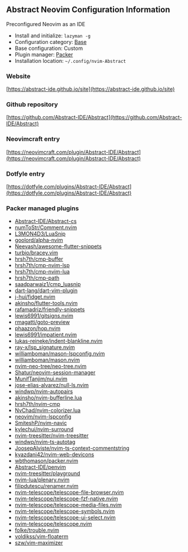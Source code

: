## Abstract Neovim Configuration Information

Preconfigured Neovim as an IDE

- Install and initialize: `lazyman -g`
- Configuration category: [Base](https://github.com/doctorfree/nvim-lazyman#base-configurations)
- Base configuration:     Custom
- Plugin manager:         [Packer](https://github.com/wbthomason/packer.nvim)
- Installation location:  `~/.config/nvim-Abstract`

### Website

[https://abstract-ide.github.io/site](https://abstract-ide.github.io/site)

### Github repository

[https://github.com/Abstract-IDE/Abstract](https://github.com/Abstract-IDE/Abstract)

### Neovimcraft entry

[https://neovimcraft.com/plugin/Abstract-IDE/Abstract](https://neovimcraft.com/plugin/Abstract-IDE/Abstract)

### Dotfyle entry

[https://dotfyle.com/plugins/Abstract-IDE/Abstract](https://dotfyle.com/plugins/Abstract-IDE/Abstract)

### Packer managed plugins

- [Abstract-IDE/Abstract-cs](https://github.com/Abstract-IDE/Abstract-cs)
- [numToStr/Comment.nvim](https://github.com/numToStr/Comment.nvim)
- [L3MON4D3/LuaSnip](https://github.com/L3MON4D3/LuaSnip)
- [goolord/alpha-nvim](https://github.com/goolord/alpha-nvim)
- [Neevash/awesome-flutter-snippets](https://github.com/Neevash/awesome-flutter-snippets)
- [turbio/bracey.vim](https://github.com/turbio/bracey.vim)
- [hrsh7th/cmp-buffer](https://github.com/hrsh7th/cmp-buffer)
- [hrsh7th/cmp-nvim-lsp](https://github.com/hrsh7th/cmp-nvim-lsp)
- [hrsh7th/cmp-nvim-lua](https://github.com/hrsh7th/cmp-nvim-lua)
- [hrsh7th/cmp-path](https://github.com/hrsh7th/cmp-path)
- [saadparwaiz1/cmp_luasnip](https://github.com/saadparwaiz1/cmp_luasnip)
- [dart-lang/dart-vim-plugin](https://github.com/dart-lang/dart-vim-plugin)
- [j-hui/fidget.nvim](https://github.com/j-hui/fidget.nvim)
- [akinsho/flutter-tools.nvim](https://github.com/akinsho/flutter-tools.nvim)
- [rafamadriz/friendly-snippets](https://github.com/rafamadriz/friendly-snippets)
- [lewis6991/gitsigns.nvim](https://github.com/lewis6991/gitsigns.nvim)
- [rmagatti/goto-preview](https://github.com/rmagatti/goto-preview)
- [phaazon/hop.nvim](https://github.com/phaazon/hop.nvim)
- [lewis6991/impatient.nvim](https://github.com/lewis6991/impatient.nvim)
- [lukas-reineke/indent-blankline.nvim](https://github.com/lukas-reineke/indent-blankline.nvim)
- [ray-x/lsp_signature.nvim](https://github.com/ray-x/lsp_signature.nvim)
- [williamboman/mason-lspconfig.nvim](https://github.com/williamboman/mason-lspconfig.nvim)
- [williamboman/mason.nvim](https://github.com/williamboman/mason.nvim)
- [nvim-neo-tree/neo-tree.nvim](https://github.com/nvim-neo-tree/neo-tree.nvim)
- [Shatur/neovim-session-manager](https://github.com/Shatur/neovim-session-manager)
- [MunifTanjim/nui.nvim](https://github.com/MunifTanjim/nui.nvim)
- [jose-elias-alvarez/null-ls.nvim](https://github.com/jose-elias-alvarez/null-ls.nvim)
- [windwp/nvim-autopairs](https://github.com/windwp/nvim-autopairs)
- [akinsho/nvim-bufferline.lua](https://github.com/akinsho/nvim-bufferline.lua)
- [hrsh7th/nvim-cmp](https://github.com/hrsh7th/nvim-cmp)
- [NvChad/nvim-colorizer.lua](https://github.com/NvChad/nvim-colorizer.lua)
- [neovim/nvim-lspconfig](https://github.com/neovim/nvim-lspconfig)
- [SmiteshP/nvim-navic](https://github.com/SmiteshP/nvim-navic)
- [kylechui/nvim-surround](https://github.com/kylechui/nvim-surround)
- [nvim-treesitter/nvim-treesitter](https://github.com/nvim-treesitter/nvim-treesitter)
- [windwp/nvim-ts-autotag](https://github.com/windwp/nvim-ts-autotag)
- [JoosepAlviste/nvim-ts-context-commentstring](https://github.com/JoosepAlviste/nvim-ts-context-commentstring)
- [kyazdani42/nvim-web-devicons](https://github.com/kyazdani42/nvim-web-devicons)
- [wbthomason/packer.nvim](https://github.com/wbthomason/packer.nvim)
- [Abstract-IDE/penvim](https://github.com/Abstract-IDE/penvim)
- [nvim-treesitter/playground](https://github.com/nvim-treesitter/playground)
- [nvim-lua/plenary.nvim](https://github.com/nvim-lua/plenary.nvim)
- [filipdutescu/renamer.nvim](https://github.com/filipdutescu/renamer.nvim)
- [nvim-telescope/telescope-file-browser.nvim](https://github.com/nvim-telescope/telescope-file-browser.nvim)
- [nvim-telescope/telescope-fzf-native.nvim](https://github.com/nvim-telescope/telescope-fzf-native.nvim)
- [nvim-telescope/telescope-media-files.nvim](https://github.com/nvim-telescope/telescope-media-files.nvim)
- [nvim-telescope/telescope-symbols.nvim](https://github.com/nvim-telescope/telescope-symbols.nvim)
- [nvim-telescope/telescope-ui-select.nvim](https://github.com/nvim-telescope/telescope-ui-select.nvim)
- [nvim-telescope/telescope.nvim](https://github.com/nvim-telescope/telescope.nvim)
- [folke/trouble.nvim](https://github.com/folke/trouble.nvim)
- [voldikss/vim-floaterm](https://github.com/voldikss/vim-floaterm)
- [szw/vim-maximizer](https://github.com/szw/vim-maximizer)
